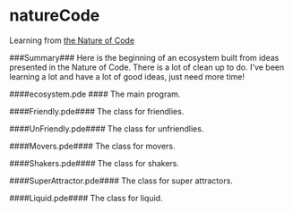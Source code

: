 # natureCode #
Learning from [the Nature of Code](http://natureofcode.com/book/)

###Summary###
Here is the beginning of an ecosystem built from ideas presented in the Nature of Code. There is a lot of clean up to do. I've been learning a lot and have a lot of good ideas, just need more time!

####ecosystem.pde ####
The main program.

####Friendly.pde####
The class for friendlies.

####UnFriendly.pde####
The class for unfriendlies.

####Movers.pde####
The class for movers.

####Shakers.pde####
The class for shakers.

####SuperAttractor.pde####
The class for super attractors.

####Liquid.pde####
The class for liquid.


